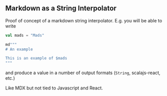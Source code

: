 ## Markdown as a String Interpolator

Proof of concept of a markdown string interpolator. E.g. you will be able to write

``` scala
val mads = "Mads"

md"""
# An example

This is an example of $mads
"""
```

and produce a value in a number of output formats (`String`, scalajs-react, etc.)

Like MDX but not tied to Javascript and React.
